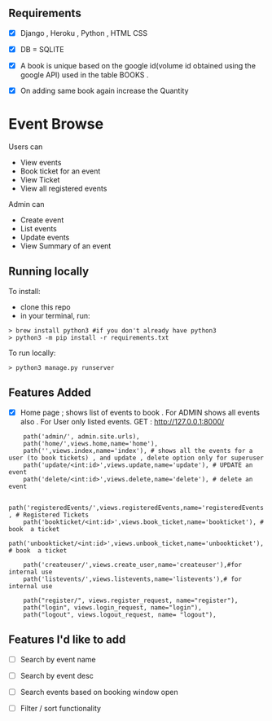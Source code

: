## Requirements 
- [x] Django , Heroku , Python , HTML CSS
- [X] DB = SQLITE
- [X] A book is unique based on the google id(volume id obtained using the google API) used in the table BOOKS .
- [X] On adding same book again increase the Quantity 
	 


# Event Browse

Users can 
- View events
- Book ticket for an event
- View Ticket
- View all registered events

Admin can 
- Create event 
- List events  
- Update events
- View Summary of an event


## Running locally

To install:

* clone this repo
* in your terminal, run:
  
``` 
> brew install python3 #if you don't already have python3
> python3 -m pip install -r requirements.txt
```

To run locally:

``` 
> python3 manage.py runserver
```


## Features Added 
- [x] Home page ; shows list of events to book . 
	For ADMIN shows all events also .
	For User only listed events.
	GET : http://127.0.0.1:8000/
```
	path('admin/', admin.site.urls),
    path('home/',views.home,name='home'),
    path('',views.index,name='index'), # shows all the events for a user (to book tickets) , and update , delete option only for superuser
    path('update/<int:id>',views.update,name='update'), # UPDATE an event
    path('delete/<int:id>',views.delete,name='delete'), # delete an event
    
    path('registeredEvents/',views.registeredEvents,name='registeredEvents') , # Registered Tickets 
    path('bookticket/<int:id>',views.book_ticket,name='bookticket'), # book  a ticket
    path('unbookticket/<int:id>',views.unbook_ticket,name='unbookticket'), # book  a ticket

    path('createuser/',views.create_user,name='createuser'),#for internal use
    path('listevents/',views.listevents,name='listevents'),# for internal use
    
    path("register/", views.register_request, name="register"),
    path("login", views.login_request, name="login"),
    path("logout", views.logout_request, name= "logout"),
```
		


## Features I'd like to add

- [ ] Search by event name
- [ ] Search by event desc
- [ ] Search events based on booking window open
- [ ] Filter / sort functionality



